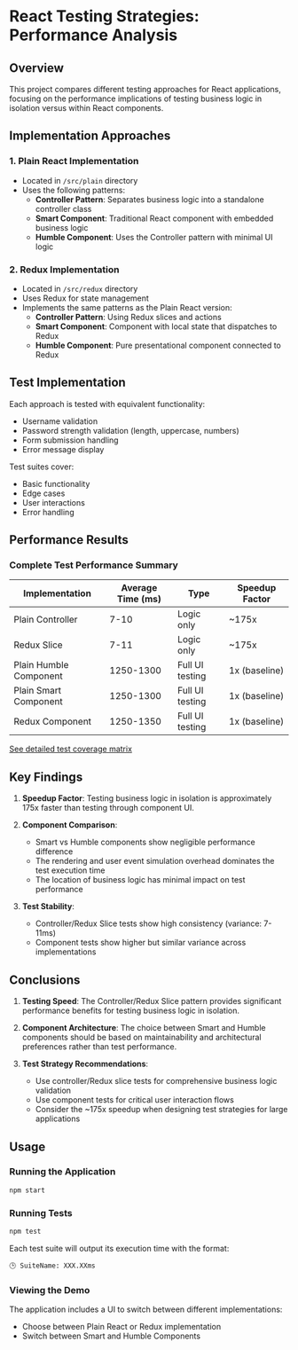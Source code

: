 # React Testing Strategies: Performance Analysis

## Overview
This project compares different testing approaches for React applications, focusing on the performance implications of testing business logic in isolation versus within React components.

## Implementation Approaches

### 1. Plain React Implementation
- Located in `/src/plain` directory
- Uses the following patterns:
  - **Controller Pattern**: Separates business logic into a standalone controller class
  - **Smart Component**: Traditional React component with embedded business logic
  - **Humble Component**: Uses the Controller pattern with minimal UI logic

### 2. Redux Implementation
- Located in `/src/redux` directory
- Uses Redux for state management
- Implements the same patterns as the Plain React version:
  - **Controller Pattern**: Using Redux slices and actions
  - **Smart Component**: Component with local state that dispatches to Redux
  - **Humble Component**: Pure presentational component connected to Redux

## Test Implementation

Each approach is tested with equivalent functionality:
- Username validation
- Password strength validation (length, uppercase, numbers)
- Form submission handling
- Error message display

Test suites cover:
- Basic functionality
- Edge cases
- User interactions
- Error handling

## Performance Results

### Complete Test Performance Summary

| Implementation        | Average Time (ms) | Type            | Speedup Factor |
|----------------------|-------------------|-----------------|----------------|
| Plain Controller     | 7-10              | Logic only      | ~175x          |
| Redux Slice          | 7-11              | Logic only      | ~175x          |
| Plain Humble Component | 1250-1300       | Full UI testing | 1x (baseline)  |
| Plain Smart Component | 1250-1300        | Full UI testing | 1x (baseline)  |
| Redux Component      | 1250-1350         | Full UI testing | 1x (baseline)  |

[See detailed test coverage matrix](./TEST_COVERAGE.md)

## Key Findings

1. **Speedup Factor**: Testing business logic in isolation is approximately 175x faster than testing through component UI.

2. **Component Comparison**: 
   - Smart vs Humble components show negligible performance difference
   - The rendering and user event simulation overhead dominates the test execution time
   - The location of business logic has minimal impact on test performance

3. **Test Stability**:
   - Controller/Redux Slice tests show high consistency (variance: 7-11ms)
   - Component tests show higher but similar variance across implementations

## Conclusions

1. **Testing Speed**: The Controller/Redux Slice pattern provides significant performance benefits for testing business logic in isolation.

2. **Component Architecture**: The choice between Smart and Humble components should be based on maintainability and architectural preferences rather than test performance.

3. **Test Strategy Recommendations**:
   - Use controller/Redux slice tests for comprehensive business logic validation
   - Use component tests for critical user interaction flows
   - Consider the ~175x speedup when designing test strategies for large applications

## Usage

### Running the Application
```bash
npm start
```

### Running Tests
```bash
npm test
```

Each test suite will output its execution time with the format:
```
🕒 SuiteName: XXX.XXms
```

### Viewing the Demo
The application includes a UI to switch between different implementations:
- Choose between Plain React or Redux implementation
- Switch between Smart and Humble Components
